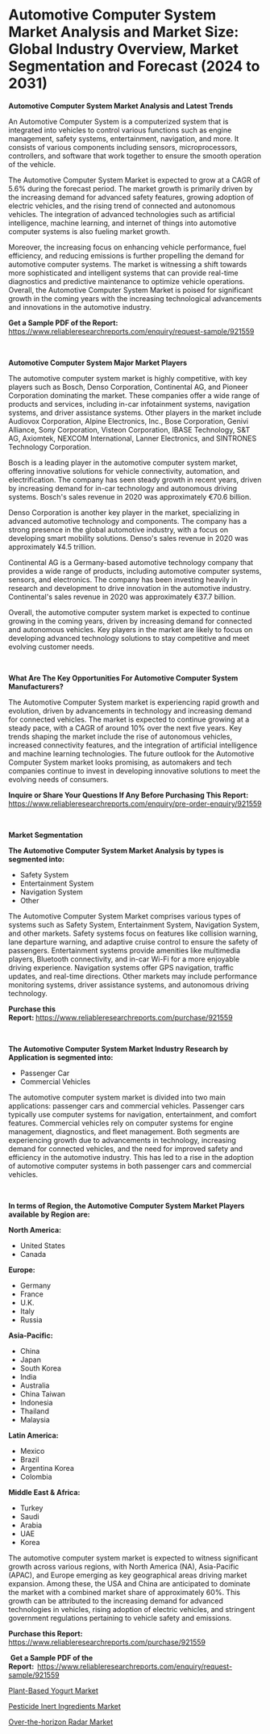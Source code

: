 <p><h1>Automotive Computer System Market Analysis and Market Size: Global Industry Overview, Market Segmentation and Forecast (2024 to 2031)</h1></p><p><strong>Automotive Computer System Market Analysis and Latest Trends</strong></p>
<p><p>An Automotive Computer System is a computerized system that is integrated into vehicles to control various functions such as engine management, safety systems, entertainment, navigation, and more. It consists of various components including sensors, microprocessors, controllers, and software that work together to ensure the smooth operation of the vehicle.</p><p>The Automotive Computer System Market is expected to grow at a CAGR of 5.6% during the forecast period. The market growth is primarily driven by the increasing demand for advanced safety features, growing adoption of electric vehicles, and the rising trend of connected and autonomous vehicles. The integration of advanced technologies such as artificial intelligence, machine learning, and internet of things into automotive computer systems is also fueling market growth.</p><p>Moreover, the increasing focus on enhancing vehicle performance, fuel efficiency, and reducing emissions is further propelling the demand for automotive computer systems. The market is witnessing a shift towards more sophisticated and intelligent systems that can provide real-time diagnostics and predictive maintenance to optimize vehicle operations. Overall, the Automotive Computer System Market is poised for significant growth in the coming years with the increasing technological advancements and innovations in the automotive industry.</p></p>
<p><strong>Get a Sample PDF of the Report:&nbsp;</strong> <a href="https://www.reliableresearchreports.com/enquiry/request-sample/921559">https://www.reliableresearchreports.com/enquiry/request-sample/921559</a></p>
<p>&nbsp;</p>
<p><strong>Automotive Computer System Major Market Players</strong></p>
<p><p>The automotive computer system market is highly competitive, with key players such as Bosch, Denso Corporation, Continental AG, and Pioneer Corporation dominating the market. These companies offer a wide range of products and services, including in-car infotainment systems, navigation systems, and driver assistance systems. Other players in the market include Audiovox Corporation, Alpine Electronics, Inc., Bose Corporation, Genivi Alliance, Sony Corporation, Visteon Corporation, IBASE Technology, S&T AG, Axiomtek, NEXCOM International, Lanner Electronics, and SINTRONES Technology Corporation.</p><p>Bosch is a leading player in the automotive computer system market, offering innovative solutions for vehicle connectivity, automation, and electrification. The company has seen steady growth in recent years, driven by increasing demand for in-car technology and autonomous driving systems. Bosch's sales revenue in 2020 was approximately €70.6 billion.</p><p>Denso Corporation is another key player in the market, specializing in advanced automotive technology and components. The company has a strong presence in the global automotive industry, with a focus on developing smart mobility solutions. Denso's sales revenue in 2020 was approximately ¥4.5 trillion.</p><p>Continental AG is a Germany-based automotive technology company that provides a wide range of products, including automotive computer systems, sensors, and electronics. The company has been investing heavily in research and development to drive innovation in the automotive industry. Continental's sales revenue in 2020 was approximately €37.7 billion.</p><p>Overall, the automotive computer system market is expected to continue growing in the coming years, driven by increasing demand for connected and autonomous vehicles. Key players in the market are likely to focus on developing advanced technology solutions to stay competitive and meet evolving customer needs.</p></p>
<p>&nbsp;</p>
<p><strong>What Are The Key Opportunities For Automotive Computer System Manufacturers?</strong></p>
<p><p>The Automotive Computer System market is experiencing rapid growth and evolution, driven by advancements in technology and increasing demand for connected vehicles. The market is expected to continue growing at a steady pace, with a CAGR of around 10% over the next five years. Key trends shaping the market include the rise of autonomous vehicles, increased connectivity features, and the integration of artificial intelligence and machine learning technologies. The future outlook for the Automotive Computer System market looks promising, as automakers and tech companies continue to invest in developing innovative solutions to meet the evolving needs of consumers.</p></p>
<p><strong>Inquire or Share Your Questions If Any Before Purchasing This Report:</strong> <a href="https://www.reliableresearchreports.com/enquiry/pre-order-enquiry/921559">https://www.reliableresearchreports.com/enquiry/pre-order-enquiry/921559</a></p>
<p>&nbsp;</p>
<p><strong>Market Segmentation</strong></p>
<p><strong>The Automotive Computer System Market Analysis by types is segmented into:</strong></p>
<p><ul><li>Safety System</li><li>Entertainment System</li><li>Navigation System</li><li>Other</li></ul></p>
<p><p>The Automotive Computer System Market comprises various types of systems such as Safety System, Entertainment System, Navigation System, and other markets. Safety systems focus on features like collision warning, lane departure warning, and adaptive cruise control to ensure the safety of passengers. Entertainment systems provide amenities like multimedia players, Bluetooth connectivity, and in-car Wi-Fi for a more enjoyable driving experience. Navigation systems offer GPS navigation, traffic updates, and real-time directions. Other markets may include performance monitoring systems, driver assistance systems, and autonomous driving technology.</p></p>
<p><strong>Purchase this Report:&nbsp;</strong><a href="https://www.reliableresearchreports.com/purchase/921559">https://www.reliableresearchreports.com/purchase/921559</a></p>
<p>&nbsp;</p>
<p><strong>The Automotive Computer System Market Industry Research by Application is segmented into:</strong></p>
<p><ul><li>Passenger Car</li><li>Commercial Vehicles</li></ul></p>
<p><p>The automotive computer system market is divided into two main applications: passenger cars and commercial vehicles. Passenger cars typically use computer systems for navigation, entertainment, and comfort features. Commercial vehicles rely on computer systems for engine management, diagnostics, and fleet management. Both segments are experiencing growth due to advancements in technology, increasing demand for connected vehicles, and the need for improved safety and efficiency in the automotive industry. This has led to a rise in the adoption of automotive computer systems in both passenger cars and commercial vehicles.</p></p>
<p>&nbsp;</p>
<p><strong>In terms of Region, the Automotive Computer System Market Players available by Region are:</strong></p>
<p>
    <p> <strong> North America: </strong>
        <ul>
            <li>United States</li>
            <li>Canada</li>
        </ul>
        </p> 
    <p> <strong> Europe: </strong>
        <ul>
            <li>Germany</li>
            <li>France</li>
            <li>U.K.</li>
            <li>Italy</li>
            <li>Russia</li>
        </ul>
        </p> 
    <p> <strong> Asia-Pacific: </strong>
        <ul>
            <li>China</li>
            <li>Japan</li>
            <li>South Korea</li>
            <li>India</li>
            <li>Australia</li>
            <li>China Taiwan</li>
            <li>Indonesia</li>
            <li>Thailand</li>
            <li>Malaysia</li>
        </ul>
        </p> 
    <p> <strong> Latin America: </strong>
        <ul>
            <li>Mexico</li>
            <li>Brazil</li>
            <li>Argentina Korea</li>
            <li>Colombia</li>
        </ul>
        </p> 
    <p> <strong> Middle East & Africa: </strong>
        <ul>
            <li>Turkey</li>
            <li>Saudi</li>
            <li>Arabia</li>
            <li>UAE</li>
            <li>Korea</li>
        </ul>
    </p>
    </p>
<p><p>The automotive computer system market is expected to witness significant growth across various regions, with North America (NA), Asia-Pacific (APAC), and Europe emerging as key geographical areas driving market expansion. Among these, the USA and China are anticipated to dominate the market with a combined market share of approximately 60%. This growth can be attributed to the increasing demand for advanced technologies in vehicles, rising adoption of electric vehicles, and stringent government regulations pertaining to vehicle safety and emissions.</p></p>
<p><strong>Purchase this Report: </strong><a href="https://www.reliableresearchreports.com/purchase/921559">https://www.reliableresearchreports.com/purchase/921559</a></p>
<p>&nbsp;<strong>Get a Sample PDF of the Report:&nbsp;&nbsp;</strong><a href="https://www.reliableresearchreports.com/enquiry/request-sample/921559">https://www.reliableresearchreports.com/enquiry/request-sample/921559</a></p>
<p><strong></strong></p>
<p><p><a href="https://view.publitas.com/reportprime-1/plant-based-yogurt-market-furnish-information-about-market-size-market-share-market-dynamics-and-projections-spanning-from-2023-to-2030/">Plant-Based Yogurt Market</a></p><p><a href="https://view.publitas.com/reportprime-1/decoding-the-pesticide-inert-ingredients-market-a-deep-dive-into-the-latest-market-trends-market-segmentation-and-competitive-analysis/">Pesticide Inert Ingredients Market</a></p><p><a href="https://view.publitas.com/reportprime-1/over-the-horizon-radar-market-size-and-examines-its-market-scope-with-a-primary-focus-on-growth-opportunities-and-forecasted-trends-spanning-from-2023-to-2030/">Over-the-horizon Radar Market</a></p></p>